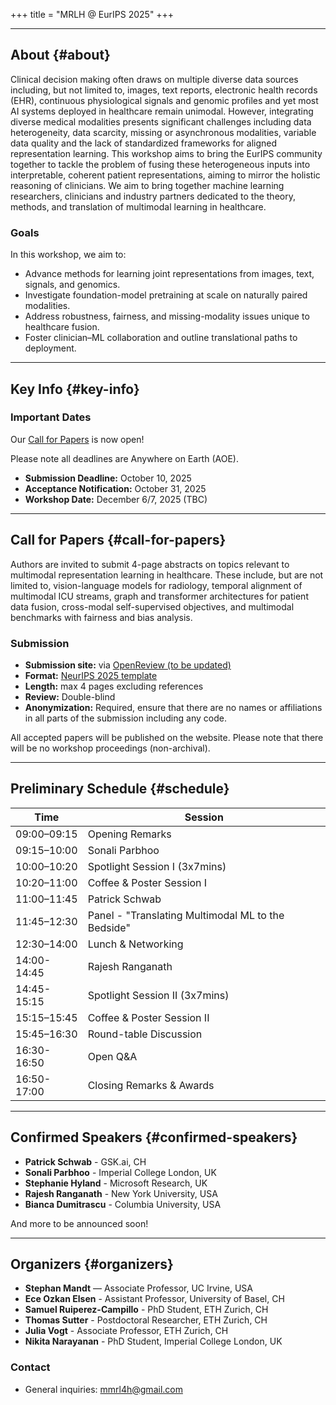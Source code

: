 +++
title = "MRLH @ EurIPS 2025"
+++

---

<section id="about">

## About {#about}
Clinical decision making often draws on multiple diverse data sources including, but not limited to, images, text reports, electronic health records (EHR), continuous physiological signals and genomic profiles and yet most AI systems deployed in healthcare remain unimodal. However, integrating diverse medical modalities presents significant challenges including data heterogeneity, data scarcity, missing or asynchronous modalities, variable data quality and the lack of standardized frameworks for aligned representation learning. This workshop aims to bring the EurIPS community together to tackle the problem of fusing these heterogeneous inputs into interpretable, coherent patient representations, aiming to mirror the holistic reasoning of clinicians.
We aim to bring together machine learning researchers, clinicians and industry partners dedicated to the theory, methods, and translation of multimodal learning in healthcare.

### Goals
In this workshop, we aim to:
- Advance methods for learning joint representations from images, text, signals, and genomics.  
- Investigate foundation-model pretraining at scale on naturally paired modalities.  
- Address robustness, fairness, and missing-modality issues unique to healthcare fusion.  
- Foster clinician–ML collaboration and outline translational paths to deployment.  

</section>

---

<section id="key-info">

## Key Info {#key-info}

### Important Dates

Our [Call for Papers](https://openreview.net/) is now open!




Please note all deadlines are Anywhere on Earth (AOE).

- **Submission Deadline:** October 10, 2025
- **Acceptance Notification:** October 31, 2025 
- **Workshop Date:** December 6/7, 2025 (TBC)

---

## Call for Papers {#call-for-papers}

Authors are invited to submit 4-page abstracts on topics relevant to multimodal representation learning in healthcare. These include, but are not limited to, vision-language models for radiology, temporal alignment of multimodal ICU streams, graph and transformer architectures for patient data fusion, cross-modal self-supervised objectives, and multimodal benchmarks with fairness and bias analysis.

### Submission

- **Submission site:** via [OpenReview (to be updated)](https://openreview.net/)
- **Format:** [NeurIPS 2025 template](https://media.neurips.cc/Conferences/NeurIPS2025/Styles.zip)
- **Length:** max 4 pages excluding references
- **Review:** Double-blind
- **Anonymization:** Required, ensure that there are no names or affiliations in all parts of the submission including any code.

All accepted papers will be published on the website. Please note that there will be no workshop proceedings (non-archival).

---

<section id="schedule">

## Preliminary Schedule {#schedule}

| Time        | Session                                  |
|-------------|-------------------------------------------|
| 09:00–09:15 | Opening Remarks                           |
| 09:15–10:00 | Sonali Parbhoo                            |
| 10:00–10:20 | Spotlight Session I (3x7mins)             |
| 10:20–11:00 | Coffee & Poster Session I                 |
| 11:00–11:45 | Patrick Schwab                            |
| 11:45–12:30 | Panel - "Translating Multimodal ML to the Bedside" |
| 12:30–14:00 | Lunch & Networking                        |
| 14:00-14:45 | Rajesh Ranganath                          |
| 14:45-15:15 | Spotlight Session II (3x7mins)            |
| 15:15–15:45 | Coffee & Poster Session II                |
| 15:45–16:30 | Round-table Discussion                    |
| 16:30-16:50 | Open Q&A                                  |
| 16:50-17:00 | Closing Remarks & Awards                  |

</section>

---

<section id="speakers">

## Confirmed Speakers {#confirmed-speakers}

- **Patrick Schwab** - GSK.ai, CH
- **Sonali Parbhoo** - Imperial College London, UK
- **Stephanie Hyland** - Microsoft Research, UK
- **Rajesh Ranganath** - New York University, USA
- **Bianca Dumitrascu** - Columbia University, USA

And more to be announced soon!


</section>

---

<section id="organizers">

## Organizers {#organizers}

- **Stephan Mandt** — Associate Professor, UC Irvine, USA
- **Ece Ozkan Elsen** - Assistant Professor, University of Basel, CH
- **Samuel Ruiperez-Campillo** - PhD Student, ETH Zurich, CH
- **Thomas Sutter** - Postdoctoral Researcher, ETH Zurich, CH
- **Julia Vogt** - Associate Professor, ETH Zurich, CH
- **Nikita Narayanan** - PhD Student, Imperial College London, UK


### Contact
- General inquiries: <mmrl4h@gmail.com>

</section>

